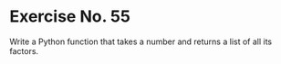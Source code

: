 # Exercise No. 55

Write a Python function that takes a number and returns a list of all its factors.
